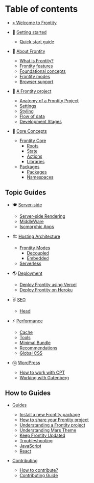 # Table of contents

* [» Welcome to Frontity](README.md)

* 🚀 [Getting started](getting-started/README.md)
  * [Quick start guide](getting-started/quick-start-guide.md)

* 📃 [About Frontity](about-frontity/README.md)
  * [What is Frontity?](about-frontity/what-is-frontity.md.md)
  * [Frontity features](about-frontity/frontity-features.md)
  * [Foundational concepts](about-frontity/foundational-concepts.md)
  * [Frontity modes](about-frontity/frontity-modes.md)
  * [Browser support](about-frontity/browser-support.md)

* 💼 [A Frontity project](a-frontity-project/README.md)
  * [Anatomy of a Frontity Project](a-frontity-project/anatomy-of-a-frontity-project.md)
  * [Settings](a-frontity-project/settings.md)
  * [Styling](a-frontity-project/styling.md)
  * [Flow of data](a-frontity-project/flow-of-data.md)
  * [Development Stages](a-frontity-project/development-stages.md)

* 💙 [Core Concepts](learning-frontity/README.md)
  * [Frontity Core](core-concepts/frontity-core/README.md)
    * [Roots](learning-frontity/roots.md)
    * [State](learning-frontity/state.md)
    * [Actions](learning-frontity/actions.md)
    * [Libraries](learning-frontity/libraries.md)
  * [Packages](packages/frontity-core/README.md)
    * [Packages](learning-frontity/packages.md)
    * [Namespaces](learning-frontity/namespaces.md)

## Topic Guides

* 🍽 [Server-side](server-side-rendering/README.md)  
  * [Server-side Rendering](server-side-rendering/README.md)  
  * [MiddleWare](hosting-architecture/middleware.md)  
  * [Isomorphic Apps](server-side-rendering/isomorphic-apps.md)  
  
* 🏗 [Hosting Architecture](hosting-architecture/README.md)  
  * [Frontity Modes](hosting-architecture/frontity-modes.md)  
    * [Decoupled](hosting-architecture/decoupled.md)  
    * [Embedded](hosting-architecture/embedded.md)  
  * [Serverless](hosting-architecture/serverless.md)  

* 🌎 [Deployment](deployment/README.md)
  * [Deploy Frontity using Vercel](deployment/deploy-using-vercel.md)
  * [Deploy Frontity on Heroku](deployment/deploy-on-heroku.md)

* ✌️ [SEO](SEO/README.md)
  * [Head](SEO/head.md)

* ⚡️ [Performance](performance/README.md)
  * [Cache](performance/cache.md)
  * [Tools](performance/tools.md)
  * [Minimal Bundle](performance/minimal-bundle.md)
  * [Recommendations](performance/recommendations.md)
  * [Global CSS](performance/global-css.md)
  
* ⓦ [WordPress](wordpress/README.md)
  * [How to work with CPT](wordpress/how-to-work-with-cpt.md)
  * [Working with Gutenberg](wordpress/working-with-gutenberg.md)

## How to Guides

* [Guides](guides/README.md)
  * [Install a new Frontity package](guides/install-a-new-package.md)
  * [How to share your Frontity project](guides/how-to-share-a-frontity-project.md)
  * [Understanding a Frontity project](guides/understanding-mars-theme.md)
  * [Understanding Mars Theme](guides/understanding-mars-theme-1.md)
  * [Keep Frontity Updated](guides/keep-frontity-updated.md)
  * [Troubleshooting](guides/troubleshooting.md)
  * [JavaScript](guides/javascript-basics.md)
  * [React](guides/react-basic.md)
  
* [Contributing](contributing/README.md)
  * [How to contribute?](contributing/how-to-contribute.md)
  * [Contributing Guide](contributing/code-contribution-guide.md)